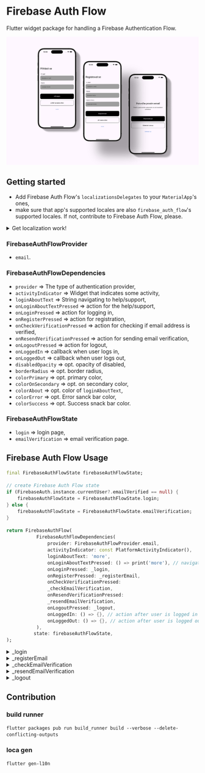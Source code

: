 <!--
This README describes the package. If you publish this package to pub.dev,
this README's contents appear on the landing page for your package.

For information about how to write a good package README, see the guide for
[writing package pages](https://dart.dev/guides/libraries/writing-package-pages).

For general information about developing packages, see the Dart guide for
[creating packages](https://dart.dev/guides/libraries/create-library-packages)
and the Flutter guide for
[developing packages and plugins](https://flutter.dev/developing-packages).
-->

# Firebase Auth Flow

Flutter widget package for handling a Firebase Authentication Flow.

![Firebase Auth Flow preview](assets/docs/preview.jpg "preview")

## Getting started

- Add Firebase Auth Flow's `localizationsDelegates` to your `MaterialApp`'s ones,
- make sure that app's supported locales are also `firebase_auth_flow`'s supported locales. If not, contribute to Firebase Auth Flow, please.

<details>
<summary>Get localization work!</summary>

``` dart
import 'package:firebase_auth_flow/l10n/app_localizations.dart'
    as firebase_auth_flow;

class App extends StatelessWidget {
  const App({super.key});

  @override
  Widget build(BuildContext context) {
    return MaterialApp.router(
      title: Flavors.title,
      localizationsDelegates: _localizationsDelegates,
      supportedLocales: _supportedLocales,
      theme: ThemeData(
        primarySwatch: Colors.blue,
      ),
      routerConfig: appRouter,
    );
  }

  Iterable<LocalizationsDelegate<dynamic>>? get _localizationsDelegates => [
        ...AppLocalizations.localizationsDelegates,
        ...firebase_auth_flow.AppLocalizations.localizationsDelegates,
      ];

  Iterable<Locale> get _supportedLocales {
    // Make sure app's supported locales are also firebase_auth_flow's supported locales
    for (final loca in AppLocalizations.supportedLocales) {
      if (!firebase_auth_flow.AppLocalizations.supportedLocales
          .contains(loca)) {
        throw UnsupportedError(
          "Not all app's supported locales are also firebase_auth_flow's supported locales. Head to firebase_auth_flow's doc.",
        );
      }
    }
    return AppLocalizations.supportedLocales;
  }
}
```

</details>

### FirebaseAuthFlowProvider

- `email`.

### FirebaseAuthFlowDependencies

- `provider` => The type of authentication provider,
- `activityIndicator` => Widget that indicates some activity,
- `loginAboutText` => String navigating to help/support,
- `onLoginAboutTextPressed` => action for the help/support,
- `onLoginPressed` => action for logging in,
- `onRegisterPressed` => action for registration,
- `onCheckVerificationPressed` => action for checking if email address is verified,
- `onResendVerificationPressed` => action for sending email verification,
- `onLogoutPressed` => action for logout,
- `onLoggedIn` => callback when user logs in,
- `onLoggedOut` => callback when user logs out,
- `disabledOpacity` => opt. opacity of disabled,
- `borderRadius` => opt. border radius,
- `colorPrimary` => opt. primary color,
- `colorOnSecondary` => opt. on secondary color,
- `colorAbout` => opt. color of `loginAboutText`,
- `colorError` => opt. Error sanck bar color,
- `colorSuccess` => opt. Success snack bar color.

### FirebaseAuthFlowState

- `login` => login page,
- `emailVerification` => email verification page.

## Firebase Auth Flow Usage

``` dart
final FirebaseAuthFlowState firebaseAuthFlowState;

// create Firebase Auth Flow state
if (FirebaseAuth.instance.currentUser?.emailVerified == null) {
    firebaseAuthFlowState = FirebaseAuthFlowState.login;
} else {
    firebaseAuthFlowState = FirebaseAuthFlowState.emailVerification;
}

return FirebaseAuthFlow(
           FirebaseAuthFlowDependencies(
               provider: FirebaseAuthFlowProvider.email,
               activityIndicator: const PlatformActivityIndicator(),
               loginAboutText: 'more',
               onLoginAboutTextPressed: () => print('more'), // navigate to more/help
               onLoginPressed: _login,
               onRegisterPressed: _registerEmail,
               onCheckVerificationPressed:
               _checkEmailVerification,
               onResendVerificationPressed:
               _resendEmailVerification,
               onLogoutPressed: _logout,
               onLoggedIn: () => {}, // action after user is logged in
               onLoggedOut: () => {}, // action after user is logged out
           ),
          state: firebaseAuthFlowState,
);
```

<details>
<summary>_login</summary>

``` dart
Future<void> _login({
    required String email,
    required String password,
    required void Function({String? errorCode, bool? isEmailVerified})
    onLoginDone,
}) async {
    try {
        await _signIntoFirebase(email: email, password: password);
        await FirebaseAuth.instance.currentUser?.reload();
        onLoginDone(errorCode: null, isEmailVerified: isEmailVerified);
    } catch (errorCode) {
        onLoginDone(
            errorCode: errorCode.toString(),
        );
    }
}

Future<void> _signIntoFirebase({
    required String email,
    required String password,
}) async {
    try {
        await FirebaseAuth.instance
        .signInWithEmailAndPassword(email: email, password: password);
        Logging.log.info('$runtimeType -> _signIntoFirebase: signed in');
    } on FirebaseAuthException catch (e, stackTrace) {
        Logging.log.severe(
            '$runtimeType -> _signIntoFirebase: ${e.toString()}',
            e,
            stackTrace,
        );
        return Future.error(e.code);
    } catch (e, stackTrace) {
        Logging.log.severe(
            '$runtimeType -> _signIntoFirebase: ${e.toString()}',
            e,
            stackTrace,
        );
        return Future.error(FirebaseAuthFlowError.universal.code);
    }
}
```

</details>

<details>
<summary>_registerEmail</summary>

``` dart
Future<void> _registerEmail({
    required String email,
    required String password,
    required void Function({String? errorCode}) onRegisterDone,
}) async {
    try {
        await _createFirebaseAccount(
            email: email,
            password: password,
        );
        await _sendEmailVerification();
        onRegisterDone(errorCode: null);
    } catch (errorCode) {
        onRegisterDone(
            errorCode: errorCode.toString(),
        );
    }
}

Future<void> _createFirebaseAccount({
    required String email,
    required String password,
}) async {
    try {
        await FirebaseAuth.instance.createUserWithEmailAndPassword(
            email: email,
            password: password,
        );
        Logging.log.info('$runtimeType -> _createFirebaseAccount: created');
    } on FirebaseAuthException catch (e, stackTrace) {
        Logging.log.severe(
            '$runtimeType -> _createFirebaseAccountOut: ${e.toString()}',
            e,
            stackTrace,
        );
        return Future.error(e.code);
    } catch (e, stackTrace) {
        Logging.log.severe(
            '$runtimeType -> _createFirebaseAccountOut: ${e.toString()}',
            e,
            stackTrace,
        );
        return Future.error(FirebaseAuthFlowError.universal.code);
    }
}

Future<void> _sendEmailVerification() async {
    final user = FirebaseAuth.instance.currentUser;

    if (user != null && !user.emailVerified) {
        await user.sendEmailVerification();
        Logging.log.info('$runtimeType -> sendEmailVerification: sent');
    } else {
        return Future.error(FirebaseAuthFlowError.userLoggedOut.code);
    }
}
```

</details>

<details>
<summary>_checkEmailVerification</summary>

``` dart
Future<void> _checkEmailVerification({
    required void Function({String? errorCode, bool? isEmailVerified})
    onCheckDone,
}) async {
    try {
        final isEmailVerified = await _isEmailVerified();
        if (!isEmailVerified) {
            Logging.log.info(
                '$runtimeType -> checkEmailVerification: email is not verified',
            );
            onCheckDone(errorCode: FirebaseAuthFlowError.emailNotVerified.code);
        } else {
            Logging.log.info(
                '$runtimeType -> checkEmailVerification: email is verified',
            );
            onCheckDone(errorCode: null, isEmailVerified: true);
        }
    } catch (errorCode, stackTrace) {
        Logging.log.severe(
            '$runtimeType -> checkEmailConfirmation: ${errorCode.toString()}',
            errorCode,
            stackTrace,
        );
        onCheckDone(
            errorCode: errorCode.toString(),
        );
    }
}

Future<bool> _isEmailVerified() async {
    await FirebaseAuth.instance.currentUser?.reload();
    if (isEmailVerified == null) {
        Logging.log.severe(
            '$runtimeType -> _isEmailVerified: user: $user, emailVerified: $isEmailVerified',
        );
        return Future.error(FirebaseAuthFlowError.userLoggedOut.code);
    }
    Logging.log.info(
        '$runtimeType -> _isEmailVerified: is emailVerified: $isEmailVerified',
    );
    return isEmailVerified ?? false;
}
```

</details>

<details>
<summary>_resendEmailVerification</summary>

``` dart
Future<void> _resendEmailVerification({
    required void Function({String? errorCode}) onResendDone,
}) async {
    try {
        await _sendEmailVerification();
        Logging.log.info(
            '$runtimeType -> resendEmailConfirmation: email confirmation resent',
        );
        onResendDone(errorCode: null);
    } catch (errorCode, stackTrace) {
        Logging.log.severe(
            '$runtimeType -> resendEmailConfirmation: ${errorCode.toString()}',
            errorCode,
            stackTrace,
        );
        onResendDone(
            errorCode: errorCode.toString(),
        );
    }
}

Future<void> _sendEmailVerification() async {
    final user = FirebaseAuth.instance.currentUser;

    if (user != null && !user.emailVerified) {
        await user.sendEmailVerification();
        Logging.log.info('$runtimeType -> sendEmailVerification: sent');
    } else {
        return Future.error(FirebaseAuthFlowError.userLoggedOut.code);
    }
}
```

</details>

<details>
<summary>_logout</summary>

``` dart
Future<void> _logout({
    required void Function({String? errorCode}) onLogoutDone,
}) async {
    try {
        await FirebaseAuth.instance.signOut();
        Logging.log.info('$runtimeType -> logOut: logged out');
        onLogoutDone(errorCode: null);
    } catch (errorCode, stackTrace) {
        Logging.log.severe(
            '$runtimeType -> logOut: ${errorCode.toString()}',
            errorCode,
            stackTrace,
        );
        onLogoutDone(
            errorCode: errorCode.toString(),
        );
    }
}
```

</details>

## Contribution

### build runner

`flutter packages pub run build_runner build --verbose --delete-conflicting-outputs`

### loca gen

`flutter gen-l10n`
